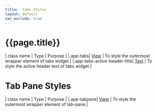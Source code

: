 ```yaml
---
title:  Tabs Styles
layout: default
nav_exclude: true
---
```

# {{page.title}}

| class name  | Type | Purpose |
|.app-tabs| [View](../view.style.html) | To style the outermost wrapper element of tabs widget.|
|.app-tabs-active-header-title| [Text](../text.style.html) | To style the active header text of tabs widget.|

# Tab Pane Styles

| class name  | Type | Purpose |
|.app-tabpane| [View](../view.style.html) | To style the outermost wrapper element of tab-pane.|
